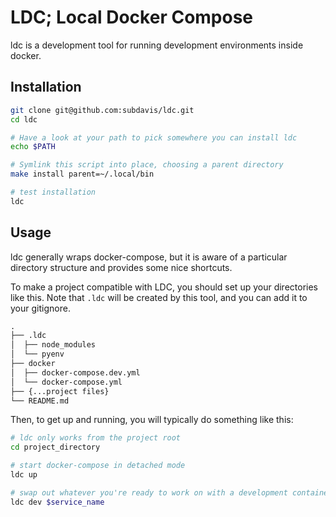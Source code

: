 # LDC; Local Docker Compose

ldc is a development tool for running development environments inside docker.

## Installation

```bash
git clone git@github.com:subdavis/ldc.git
cd ldc

# Have a look at your path to pick somewhere you can install ldc
echo $PATH

# Symlink this script into place, choosing a parent directory
make install parent=~/.local/bin

# test installation
ldc
```

## Usage

ldc generally wraps docker-compose, but it is aware of a particular directory structure and provides some nice shortcuts.

To make a project compatible with LDC, you should set up your directories like this.  Note that `.ldc` will be created by this tool, and you can add it to your gitignore.

```txt
.
├── .ldc
│  ├── node_modules
│  └── pyenv
├── docker
│  ├── docker-compose.dev.yml
│  └── docker-compose.yml
├── {...project files}
└── README.md
```


Then, to get up and running, you will typically do something like this:

```bash
# ldc only works from the project root
cd project_directory

# start docker-compose in detached mode
ldc up

# swap out whatever you're ready to work on with a development container
ldc dev $service_name
```
